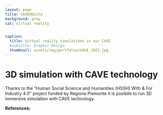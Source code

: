 ```yaml
---
layout: page
title: CAVE@Unito
background: grey
cat: virtual reality


caption:
  title: Virtual reality simulations in our CAVE
  #subtitle: Graphic Design
  thumbnail: assets/img/portfolio/CAVE_2021.jpg
---
```


# 3D simulation with CAVE technology

Thanks to the “Human Social Science and Humanities (HSSH) With & For Industry 4.0" project funded by Regione Piemonte
it is posibile to run 3D immersive simulation with CAVE technology.



**References:**


